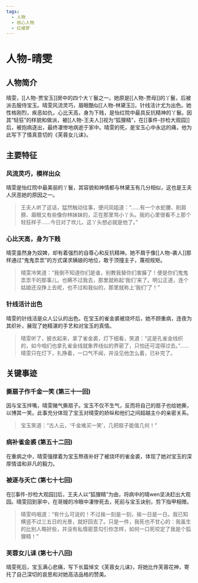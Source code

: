 ```yaml
---
tags:
  - 人物
  - 核心人物
  - 红楼梦
---
```


# 人物-晴雯

## 人物简介

晴雯，[[人物-贾宝玉]]房中的四个大丫鬟之一。她原是[[人物-贾母]]的丫鬟，后被派去服侍宝玉。晴雯风流灵巧，眉眼酷似[[人物-林黛玉]]，针线活计尤为出色。她性格刚烈，疾恶如仇，心比天高，身为下贱，是怡红院中最具反抗精神的丫鬟。因其“轻狂”的样貌和做派，被[[人物-王夫人]]视为“狐狸精”，在[[事件-抄检大观园]]后，被抱病逐出，最终凄惨地病逝于家中。晴雯的死，是宝玉心中永远的痛，他为此写下了情真意切的《芙蓉女儿诔》。

## 主要特征

### 风流灵巧，模样出众
晴雯是怡红院中最美丽的丫鬟，其容貌和神情都与林黛玉有几分相似，这也是王夫人厌恶她的原因之一。
> 王夫人听了这话，猛然触动往事，便问凤姐道：“……有一个水蛇腰、削肩膀、眉眼又有些像你林妹妹的，正在那里骂小丫头。我的心里很看不上那个轻狂样子……今日对了坎儿，这丫头想必就是他了。”

### 心比天高，身为下贱
晴雯虽然身为奴婢，却有着强烈的自尊心和反抗精神。她不屑于像[[人物-袭人]]那样通过“鬼鬼祟祟”的方式谋求姨娘的地位，敢于顶撞主子，蔑视规矩。
> 晴雯冷笑道：“我倒不知道你们是谁，别教我替你们害臊了！便是你们鬼鬼祟祟干的那事儿，也瞒不过我去，那里就称起‘我们’来了。明公正道，连个姑娘还没挣上去呢，也不过和我似的，那里就称上‘我们’了！”

### 针线活计出色
晴雯的针线活是众人公认的出色。在宝玉的雀金裘被烧坏后，她不顾重病，连夜为其织补，展现了她精湛的手艺和对宝玉的真情。
> 晴雯听了，披衣起来，拿了雀金裘，灯下细看，笑道：“这是孔雀金线织的，如今咱们也拿孔雀金线就象界线似的界密了，只怕还可混得过去。”……晴雯只在灯下，扎挣着，一口气不闻，并没见他怎么着，已补完了。

## 关键事迹

### 撕扇子作千金一笑 (第三十一回)
因与宝玉拌嘴，晴雯赌气撕扇子。宝玉不仅不生气，反而将自己的扇子也给她撕，以博其一笑。此事充分体现了宝玉对晴雯的娇纵和他们之间超越主仆的亲密关系。
> 宝玉笑道：“古人云，‘千金难买一笑’，几把扇子能值几何！”

### 病补雀金裘 (第五十二回)
在重病之中，晴雯强撑着为宝玉熬夜补好了被烧坏的雀金裘，体现了她对宝玉的深厚情谊和非凡的毅力。

### 被逐与夭亡 (第七十七回)
在[[事件-抄检大观园]]后，王夫人以“狐狸精”为由，将病中的晴wen坚决赶出大观园。晴雯回到家中，在哥嫂的冷眼中凄惨死去，死前与宝玉诀别，剪下指甲相赠。
> 晴雯呜咽道：“有什么可说的！不过挨一刻是一刻，挨一日是一日。我已知横竖不过三五日的光景，就好回去了。只是一件，我死也不甘心的：我虽生的比别人略好些，并没有私情密意勾引你怎样，如何一口死咬定了我是个狐狸精！”

### 芙蓉女儿诔 (第七十八回)
晴雯死后，宝玉满心悲痛，写下长篇悼文《芙蓉女儿诔》，将她比作芙蓉花神，寄托了自己深切的哀思和对她高洁品格的赞美。
